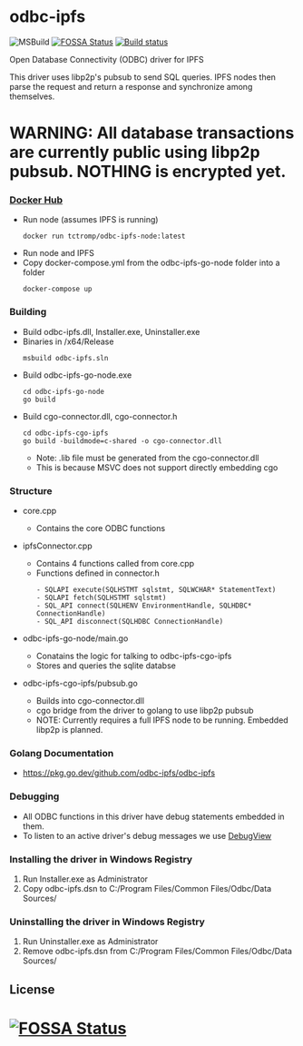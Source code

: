# odbc-ipfs
![MSBuild](https://github.com/odbc-ipfs/odbc-ipfs/workflows/MSBuild/badge.svg)
[![FOSSA Status](https://app.fossa.com/api/projects/git%2Bgithub.com%2Fodbc-ipfs%2Fodbc-ipfs.svg?type=shield)](https://app.fossa.com/projects/git%2Bgithub.com%2Fodbc-ipfs%2Fodbc-ipfs?ref=badge_shield)
[![Build status](https://ci.appveyor.com/api/projects/status/xywxqqk5oalur4r5?svg=true)](https://ci.appveyor.com/project/tctromp/odbc-ipfs)


Open Database Connectivity (ODBC) driver for IPFS

This driver uses libp2p's pubsub to send SQL queries. IPFS nodes then parse the request and return a response and synchronize among themselves.

# WARNING: All database transactions are currently public using libp2p pubsub. NOTHING is encrypted yet.

### [Docker Hub](https://hub.docker.com/repository/docker/tctromp/odbc-ipfs-node)
- Run node (assumes IPFS is running)
     ```
     docker run tctromp/odbc-ipfs-node:latest
     ```
- Run node and IPFS
- Copy docker-compose.yml from the odbc-ipfs-go-node folder into a folder
     ```     
     docker-compose up
     ```

     
### Building
- Build odbc-ipfs.dll, Installer.exe, Uninstaller.exe
- Binaries in /x64/Release
     ```
     msbuild odbc-ipfs.sln
     ```
- Build odbc-ipfs-go-node.exe
     ```
     cd odbc-ipfs-go-node
     go build
     ```
- Build cgo-connector.dll, cgo-connector.h
     ```
     cd odbc-ipfs-cgo-ipfs
     go build -buildmode=c-shared -o cgo-connector.dll
     ```
     - Note: .lib file must be generated from the cgo-connector.dll
     - This is because MSVC does not support directly embedding cgo
    
### Structure
- core.cpp
     - Contains the core ODBC functions
- ipfsConnector.cpp
     - Contains 4 functions called from core.cpp
     - Functions defined in connector.h
          ```
          - SQLAPI execute(SQLHSTMT sqlstmt, SQLWCHAR* StatementText)
          - SQLAPI fetch(SQLHSTMT sqlstmt)
          - SQL_API connect(SQLHENV EnvironmentHandle, SQLHDBC* ConnectionHandle)
          - SQL_API disconnect(SQLHDBC ConnectionHandle)
          ```
- odbc-ipfs-go-node/main.go
     - Conatains the logic for talking to odbc-ipfs-cgo-ipfs
     - Stores and queries the sqlite databse
   
- odbc-ipfs-cgo-ipfs/pubsub.go
     - Builds into cgo-connector.dll
     - cgo bridge from the driver to golang to use libp2p pubsub
     - NOTE: Currently requires a full IPFS node to be running. Embedded libp2p is planned.

### Golang Documentation
- https://pkg.go.dev/github.com/odbc-ipfs/odbc-ipfs

### Debugging
- All ODBC functions in this driver have debug statements embedded in them.
- To listen to an active driver's debug messages we use [DebugView](https://docs.microsoft.com/en-us/sysinternals/downloads/debugview)

### Installing the driver in Windows Registry

1. Run Installer.exe as Administrator
2. Copy odbc-ipfs.dsn to C:/Program Files/Common Files/Odbc/Data Sources/ 

### Uninstalling the driver in Windows Registry

1. Run Uninstaller.exe as Administrator
2. Remove odbc-ipfs.dsn from C:/Program Files/Common Files/Odbc/Data Sources/

## License
[![FOSSA Status](https://app.fossa.com/api/projects/git%2Bgithub.com%2Fodbc-ipfs%2Fodbc-ipfs.svg?type=large)](https://app.fossa.com/projects/git%2Bgithub.com%2Fodbc-ipfs%2Fodbc-ipfs?ref=badge_large)
=======


